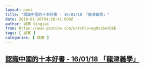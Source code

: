 ```yaml
---
layout: post
title: "認識中國的十本好書 - 16/01/18 「龍津義學」"
date: 2018-01-26T04:28:41.000Z
author: 城寨 Singjai
from: https://www.youtube.com/watch?v=egNxi6e3Q6E
tags: [ 城寨 ]
categories: [ 城寨 ]
---
```

<!--1516940921000-->
[認識中國的十本好書 - 16/01/18 「龍津義學」](https://www.youtube.com/watch?v=egNxi6e3Q6E)
------

<div>

</div>
